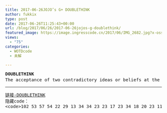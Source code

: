 ```yaml
---
title: 2017-06-26JOJO’s G+ DOUBLETHINK
author: fukkix
type: post
date: 2017-06-26T11:25:43+00:00
url: /blog/2017/06/26/2017-06-26jojos-g-doublethink/
featured_image: https://image.ingresscode.cn/2017/06/IMG_2682.jpg?x-oss-process=image/resize,m_fill,w_700,h_220
views:
  - "75"
categories:
  - WOTDcode
  - 未解

---
```

<pre><strong>DOUBLETHINK
</strong><span style="font-family: Consolas, Monaco, monospace;">The acceptance of two contradictory ideas or beliefs at the same time.同时接受两种矛盾的观点或者信仰.</span><!--more--></pre>

* * *

<pre><a href="https://jojoingresswotd.github.io/2017/19/DOUBLETHINK.html" target="_blank" rel="noopener">链接-DOUBLETHINK
</a>隐藏code：
&lt;code&gt;102 53 57 54 22 29 13 34 34 23 23 17 23 34 18 20 23 11 15 23 13 15 16 17 19 21 22 5 31 12 11 6 16 16 7 12 17 6 7 9 13 26 5 6 19 19 19 19 12 12 3 4 5 6 6 12 17 13 4 7 11 6 1 6 12 23 5 6 11 8 7 8 9 23 9 8 9 12 15 16 19 21 1 1 2 3 4 5 6 7 5 17 3 3 9 11 4 7 3 2 6 5 12 12 21 1 7 1 23 12 7 2 4 4 7 2 3 7 11 18 6 14 11 9 3 4 5 6 9 3 2 3 2 1 12 11 9 17 6 7 10 4 6 3 8 12 3 2 6 4 9 8 8 6 12 9 9 1 3 6 5 4 5 9 6 2 5 7 5 2 5 9 9 3 2 5 6 8 8 8 5 4 3 9 8 2 3 4 11 11 8 11 6 7 4 7 2 4 8 6 8 5 6 5 7 7 8 5 3 4&lt;/code&gt;</pre>